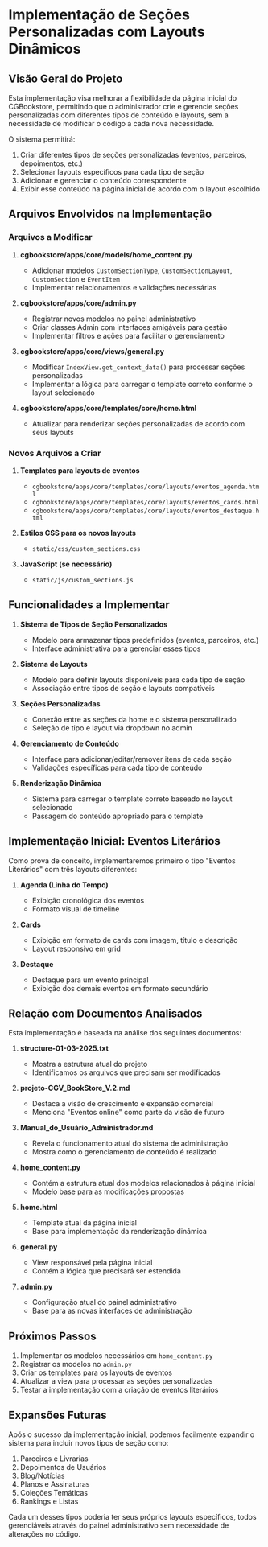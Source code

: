 # Implementação de Seções Personalizadas com Layouts Dinâmicos

## Visão Geral do Projeto

Esta implementação visa melhorar a flexibilidade da página inicial do CGBookstore, permitindo que o administrador crie e gerencie seções personalizadas com diferentes tipos de conteúdo e layouts, sem a necessidade de modificar o código a cada nova necessidade.

O sistema permitirá:
1. Criar diferentes tipos de seções personalizadas (eventos, parceiros, depoimentos, etc.)
2. Selecionar layouts específicos para cada tipo de seção
3. Adicionar e gerenciar o conteúdo correspondente
4. Exibir esse conteúdo na página inicial de acordo com o layout escolhido

## Arquivos Envolvidos na Implementação

### Arquivos a Modificar

1. **cgbookstore/apps/core/models/home_content.py**
   - Adicionar modelos `CustomSectionType`, `CustomSectionLayout`, `CustomSection` e `EventItem`
   - Implementar relacionamentos e validações necessárias

2. **cgbookstore/apps/core/admin.py**
   - Registrar novos modelos no painel administrativo
   - Criar classes Admin com interfaces amigáveis para gestão
   - Implementar filtros e ações para facilitar o gerenciamento

3. **cgbookstore/apps/core/views/general.py**
   - Modificar `IndexView.get_context_data()` para processar seções personalizadas
   - Implementar a lógica para carregar o template correto conforme o layout selecionado

4. **cgbookstore/apps/core/templates/core/home.html**
   - Atualizar para renderizar seções personalizadas de acordo com seus layouts

### Novos Arquivos a Criar

1. **Templates para layouts de eventos**
   - `cgbookstore/apps/core/templates/core/layouts/eventos_agenda.html`
   - `cgbookstore/apps/core/templates/core/layouts/eventos_cards.html`
   - `cgbookstore/apps/core/templates/core/layouts/eventos_destaque.html`

2. **Estilos CSS para os novos layouts**
   - `static/css/custom_sections.css`

3. **JavaScript (se necessário)**
   - `static/js/custom_sections.js`

## Funcionalidades a Implementar

1. **Sistema de Tipos de Seção Personalizados**
   - Modelo para armazenar tipos predefinidos (eventos, parceiros, etc.)
   - Interface administrativa para gerenciar esses tipos

2. **Sistema de Layouts**
   - Modelo para definir layouts disponíveis para cada tipo de seção
   - Associação entre tipos de seção e layouts compatíveis

3. **Seções Personalizadas**
   - Conexão entre as seções da home e o sistema personalizado
   - Seleção de tipo e layout via dropdown no admin

4. **Gerenciamento de Conteúdo**
   - Interface para adicionar/editar/remover itens de cada seção
   - Validações específicas para cada tipo de conteúdo

5. **Renderização Dinâmica**
   - Sistema para carregar o template correto baseado no layout selecionado
   - Passagem do conteúdo apropriado para o template

## Implementação Inicial: Eventos Literários

Como prova de conceito, implementaremos primeiro o tipo "Eventos Literários" com três layouts diferentes:

1. **Agenda (Linha do Tempo)**
   - Exibição cronológica dos eventos
   - Formato visual de timeline

2. **Cards**
   - Exibição em formato de cards com imagem, título e descrição
   - Layout responsivo em grid

3. **Destaque**
   - Destaque para um evento principal
   - Exibição dos demais eventos em formato secundário

## Relação com Documentos Analisados

Esta implementação é baseada na análise dos seguintes documentos:

1. **structure-01-03-2025.txt**
   - Mostra a estrutura atual do projeto
   - Identificamos os arquivos que precisam ser modificados

2. **projeto-CGV_BookStore_V.2.md**
   - Destaca a visão de crescimento e expansão comercial
   - Menciona "Eventos online" como parte da visão de futuro

3. **Manual_do_Usuário_Administrador.md**
   - Revela o funcionamento atual do sistema de administração
   - Mostra como o gerenciamento de conteúdo é realizado

4. **home_content.py**
   - Contém a estrutura atual dos modelos relacionados à página inicial
   - Modelo base para as modificações propostas

5. **home.html**
   - Template atual da página inicial
   - Base para implementação da renderização dinâmica

6. **general.py**
   - View responsável pela página inicial
   - Contém a lógica que precisará ser estendida

7. **admin.py**
   - Configuração atual do painel administrativo
   - Base para as novas interfaces de administração

## Próximos Passos

1. Implementar os modelos necessários em `home_content.py`
2. Registrar os modelos no `admin.py`
3. Criar os templates para os layouts de eventos
4. Atualizar a view para processar as seções personalizadas
5. Testar a implementação com a criação de eventos literários

## Expansões Futuras

Após o sucesso da implementação inicial, podemos facilmente expandir o sistema para incluir novos tipos de seção como:

1. Parceiros e Livrarias
2. Depoimentos de Usuários
3. Blog/Notícias
4. Planos e Assinaturas
5. Coleções Temáticas
6. Rankings e Listas

Cada um desses tipos poderia ter seus próprios layouts específicos, todos gerenciáveis através do painel administrativo sem necessidade de alterações no código.
